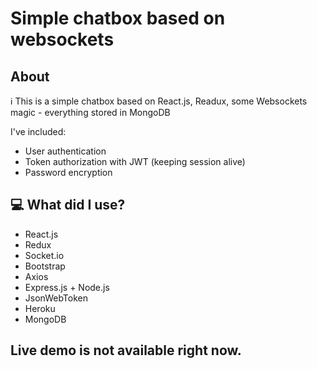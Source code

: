 # Simple chatbox based on websockets

## About

ℹ️ This is a simple chatbox based on React.js, Readux, some Websockets magic - everything stored in MongoDB

I've included:
- User authentication
- Token authorization with JWT (keeping session alive)
- Password encryption


## 💻 What did I use?

* React.js
* Redux
* Socket.io
* Bootstrap
* Axios
* Express.js + Node.js
* JsonWebToken
* Heroku
* MongoDB


## Live demo is not available right now.
